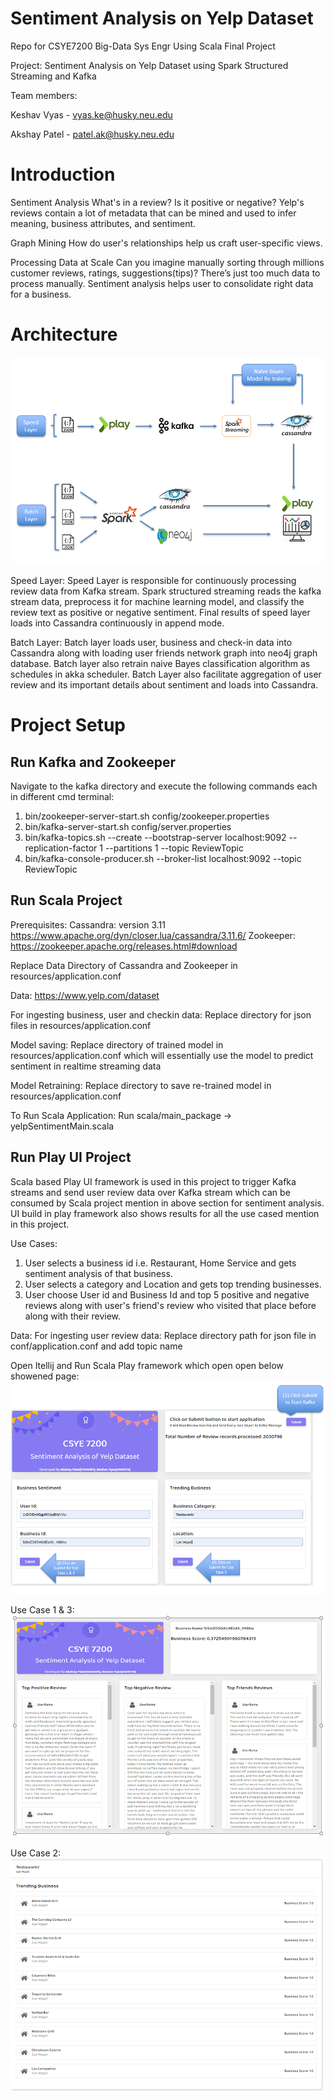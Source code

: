 # Sentiment Analysis on Yelp Dataset 

Repo for CSYE7200 Big-Data Sys Engr Using Scala Final Project

Project: Sentiment Analysis on Yelp Dataset using Spark Structured Streaming and Kafka

Team members:

Keshav Vyas - vyas.ke@husky.neu.edu

Akshay Patel - patel.ak@husky.neu.edu

# Introduction
Sentiment Analysis
What's in a review? Is it positive or negative? Yelp's reviews contain a lot of metadata that can be mined and used to infer meaning, business attributes, and sentiment.

Graph Mining
How do user's relationships help us craft user-specific views.

Processing Data at Scale
Can you imagine manually sorting through millions customer reviews, ratings, suggestions(tips)? There’s just too much data to process manually. Sentiment analysis helps user to consolidate right data for a business.

# Architecture
![](Architecture.PNG)

Speed Layer: Speed Layer is responsible for continuously processing review data from Kafka stream. Spark structured streaming reads the kafka stream data, preprocess it for machine learning model, and classify the review text as positive or negative sentiment. Final results of speed layer loads into Cassandra continuously in append mode.

Batch Layer: Batch layer loads user, business and check-in data into Cassandra along with loading user friends network graph into neo4j graph database. Batch layer also retrain naive Bayes classification algorithm  as schedules in akka scheduler. Batch Layer also facilitate aggregation of user review and its important details about sentiment and loads into Cassandra.


# Project Setup

## Run Kafka and Zookeeper
Navigate to the kafka directory and execute the following commands each in different cmd terminal:

1. bin/zookeeper-server-start.sh config/zookeeper.properties
2. bin/kafka-server-start.sh config/server.properties
3. bin/kafka-topics.sh --create --bootstrap-server localhost:9092 --replication-factor 1 --partitions 1 --topic ReviewTopic
4. bin/kafka-console-producer.sh --broker-list localhost:9092 --topic ReviewTopic

## Run Scala Project
Prerequisites:
Cassandra: version 3.11 https://www.apache.org/dyn/closer.lua/cassandra/3.11.6/
Zookeeper: https://zookeeper.apache.org/releases.html#download

Replace Data Directory of Cassandra and Zookeeper in resources/application.conf

Data: https://www.yelp.com/dataset

For ingesting business, user and checkin data: Replace directory for json files in resources/application.conf

Model saving:
Replace directory of trained model in resources/application.conf which will essentially use the model to predict sentiment
in realtime streaming data 

Model Retraining: 
Replace directory to save re-trained model in resources/application.conf

To Run Scala Application:
Run scala/main_package -> yelpSentimentMain.scala

## Run Play UI Project

Scala based Play UI framework is used in this project to trigger Kafka streams and send user review data over Kafka stream which can be consumed by Scala project mention in above section for sentiment analysis. UI build in play framework also shows results for all the use cased mention in this project.

Use Cases:
1. User selects a business id i.e. Restaurant, Home Service and gets sentiment analysis of that business.
2. User selects a category and Location and gets top trending businesses.
3. User choose User id and Business Id and top 5 positive and negative reviews along with user's friend's review who visited that place before along with their review.

Data:
For ingesting user review data: Replace directory path for json file in conf/application.conf and add topic name

Open Itellij and Run Scala Play framework which open open below showened page:
![](usecase1.PNG)


Use Case 1 & 3:
![](usecase3.PNG)


Use Case 2:
![](usecase2.PNG)



